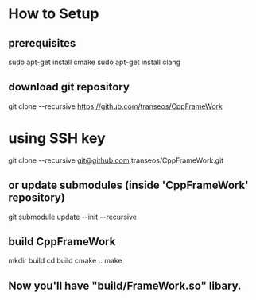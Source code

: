 # How to Setup #

## prerequisites
sudo apt-get install cmake
sudo apt-get install clang

## download git repository
git clone --recursive https://github.com/transeos/CppFrameWork
# using SSH key
git clone --recursive git@github.com:transeos/CppFrameWork.git

## or update submodules (inside 'CppFrameWork' repository)
git submodule update --init --recursive

## build CppFrameWork
mkdir build
cd build
cmake ..
make

## Now you'll have "build/FrameWork.so" libary.
